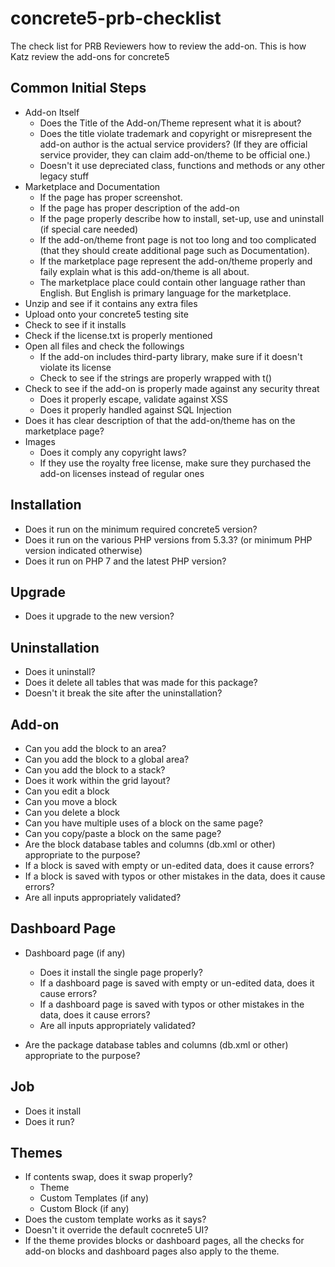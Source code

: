 # concrete5-prb-checklist

The check list for PRB Reviewers how to review the add-on.
This is how Katz review the add-ons for concrete5

## Common Initial Steps

- Add-on Itself
    - Does the Title of the Add-on/Theme represent what it is about?
    - Does the title violate trademark and copyright or misrepresent the add-on author is the actual service providers? (If they are official service provider, they can claim add-on/theme to be official one.)
    - Doesn't it use depreciated class, functions and methods or any other legacy stuff
- Marketplace and Documentation
    - If the page has proper screenshot.
    - If the page has proper description of the add-on
    - If the page properly describe how to install, set-up, use and uninstall (if special care needed)
    - If the add-on/theme front page is not too long and too complicated (that they should create additional page such as Documentation).
    - If the marketplace page represent the add-on/theme properly and faily explain what is this add-on/theme is all about.
    - The marketplace place could contain other language rather than English. But English is primary language for the marketplace.
- Unzip and see if it contains any extra files
- Upload onto your concrete5 testing site
- Check to see if it installs
- Check if the license.txt is properly mentioned
- Open all files and check the followings
    - If the add-on includes third-party library, make sure if it doesn't violate its license
    - Check to see if the strings are properly wrapped with t()
- Check to see if the add-on is properly made against any security threat
    - Does it properly escape, validate against XSS
    - Does it properly handled against SQL Injection
- Does it has clear description of that the add-on/theme has on the marketplace page?
- Images
    - Does it comply any copyright laws?
    - If they use the royalty free license, make sure they purchased the add-on licenses instead of regular ones

## Installation

- Does it run on the minimum required concrete5 version?
- Does it run on the various PHP versions from 5.3.3? (or minimum PHP version indicated otherwise)
- Does it run on PHP 7 and the latest PHP version?

## Upgrade

- Does it upgrade to the new version?

## Uninstallation

- Does it uninstall?
- Does it delete all tables that was made for this package?
- Doesn't it break the site after the uninstallation?

## Add-on

- Can you add the block to an area?
- Can you add the block to a global area?
- Can you add the block to a stack?
- Does it work within the grid layout?
- Can you edit a block
- Can you move a block
- Can you delete a block
- Can you have multiple uses of a block on the same page?
- Can you copy/paste a block on the same page?
- Are the block database tables and columns (db.xml or other) appropriate to the purpose?
- If a block is saved with empty or un-edited data, does it cause errors?
- If a block is saved with typos or other mistakes in the data, does it cause errors?
- Are all inputs appropriately validated?

## Dashboard Page

- Dashboard page (if any)
    - Does it install the single page properly?
    - If a dashboard page is saved with empty or un-edited data, does it cause errors?
    - If a dashboard page is saved with typos or other mistakes in the data, does it cause errors?
    - Are all inputs appropriately validated?

- Are the package database tables and columns (db.xml or other) appropriate to the purpose?


## Job

- Does it install
- Does it run?

## Themes

- If contents swap, does it swap properly?
    - Theme
    - Custom Templates (if any)
    - Custom Block (if any)
- Does the custom template works as it says?
- Doesn't it override the default cocnrete5 UI?
- If the theme provides blocks or dashboard pages, all the checks for add-on blocks and dashboard pages also apply to the theme.

